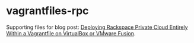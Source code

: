 vagrantfiles-rpc
================

Supporting files for blog post: [Deploying Rackspace Private Cloud Entirely Within a Vagrantfile on VirtualBox or VMware Fusion](http://thornelabs.net/2013/12/17/deploy-rackspace-private-cloud-entirely-within-a-vagrantfile-on-virtualbox-or-vmware-fusion.html).
